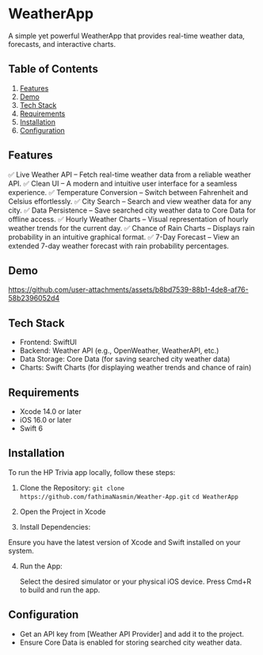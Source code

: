 # WeatherApp

A simple yet powerful WeatherApp that provides real-time weather data, forecasts, and interactive charts.

## Table of Contents
1. [Features](#features)
2. [Demo](#demo)
4. [Tech Stack](#tech-stack)
5. [Requirements](#requirements)
6. [Installation](#installation)
7. [Configuration](#configuration)


## Features
✅ Live Weather API – Fetch real-time weather data from a reliable weather API.
✅ Clean UI – A modern and intuitive user interface for a seamless experience.
✅ Temperature Conversion – Switch between Fahrenheit and Celsius effortlessly.
✅ City Search – Search and view weather data for any city.
✅ Data Persistence – Save searched city weather data to Core Data for offline access.
✅ Hourly Weather Charts – Visual representation of hourly weather trends for the current day.
✅ Chance of Rain Charts – Displays rain probability in an intuitive graphical format.
✅ 7-Day Forecast – View an extended 7-day weather forecast with rain probability percentages.

## Demo

https://github.com/user-attachments/assets/b8bd7539-88b1-4de8-af76-58b2396052d4


## Tech Stack
- Frontend: SwiftUI
- Backend: Weather API (e.g., OpenWeather, WeatherAPI, etc.)
- Data Storage: Core Data (for saving searched city weather data)
- Charts: Swift Charts (for displaying weather trends and chance of rain)

## Requirements
- Xcode 14.0 or later
- iOS 16.0 or later
- Swift 6

  
## Installation

To run the HP Trivia app locally, follow these steps:

1. Clone the Repository:
   ```git clone https://github.com/fathimaNasmin/Weather-App.git```
   ```cd WeatherApp```

2. Open the Project in Xcode
   
3. Install Dependencies:

  Ensure you have the latest version of Xcode and Swift installed on your system.

4. Run the App:

    Select the desired simulator or your physical iOS device.
    Press Cmd+R to build and run the app.


## Configuration
- Get an API key from [Weather API Provider] and add it to the project.
- Ensure Core Data is enabled for storing searched city weather data.



